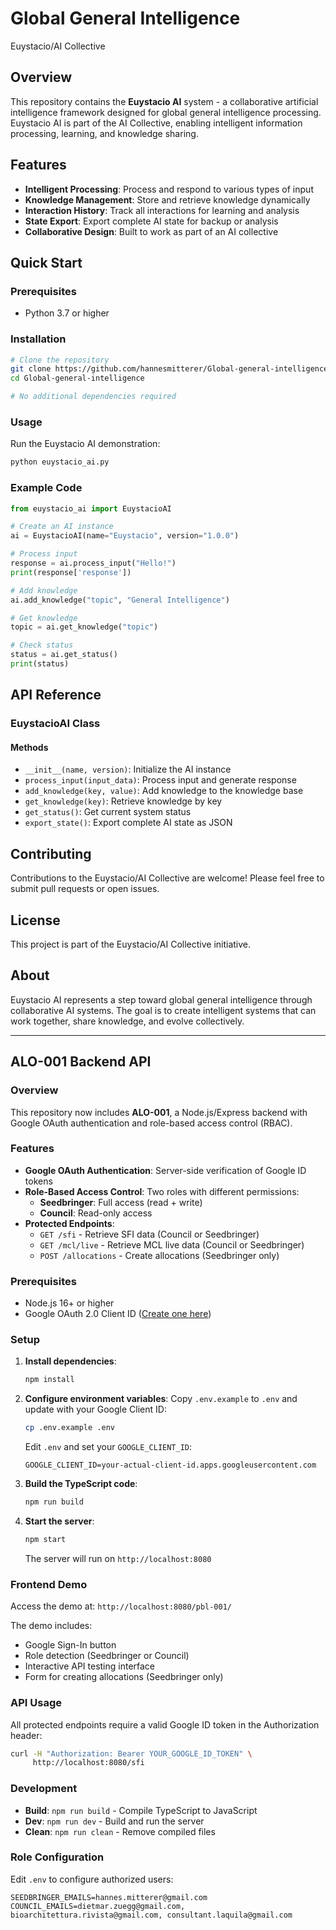 # Global General Intelligence
Euystacio/AI Collective

## Overview

This repository contains the **Euystacio AI** system - a collaborative artificial intelligence framework designed for global general intelligence processing. Euystacio AI is part of the AI Collective, enabling intelligent information processing, learning, and knowledge sharing.

## Features

- **Intelligent Processing**: Process and respond to various types of input
- **Knowledge Management**: Store and retrieve knowledge dynamically
- **Interaction History**: Track all interactions for learning and analysis
- **State Export**: Export complete AI state for backup or analysis
- **Collaborative Design**: Built to work as part of an AI collective

## Quick Start

### Prerequisites

- Python 3.7 or higher

### Installation

```bash
# Clone the repository
git clone https://github.com/hannesmitterer/Global-general-intelligence.git
cd Global-general-intelligence

# No additional dependencies required
```

### Usage

Run the Euystacio AI demonstration:

```bash
python euystacio_ai.py
```

### Example Code

```python
from euystacio_ai import EuystacioAI

# Create an AI instance
ai = EuystacioAI(name="Euystacio", version="1.0.0")

# Process input
response = ai.process_input("Hello!")
print(response['response'])

# Add knowledge
ai.add_knowledge("topic", "General Intelligence")

# Get knowledge
topic = ai.get_knowledge("topic")

# Check status
status = ai.get_status()
print(status)
```

## API Reference

### EuystacioAI Class

#### Methods

- `__init__(name, version)`: Initialize the AI instance
- `process_input(input_data)`: Process input and generate response
- `add_knowledge(key, value)`: Add knowledge to the knowledge base
- `get_knowledge(key)`: Retrieve knowledge by key
- `get_status()`: Get current system status
- `export_state()`: Export complete AI state as JSON

## Contributing

Contributions to the Euystacio/AI Collective are welcome! Please feel free to submit pull requests or open issues.

## License

This project is part of the Euystacio/AI Collective initiative.

## About

Euystacio AI represents a step toward global general intelligence through collaborative AI systems. The goal is to create intelligent systems that can work together, share knowledge, and evolve collectively.

---

## ALO-001 Backend API

### Overview

This repository now includes **ALO-001**, a Node.js/Express backend with Google OAuth authentication and role-based access control (RBAC).

### Features

- **Google OAuth Authentication**: Server-side verification of Google ID tokens
- **Role-Based Access Control**: Two roles with different permissions:
  - **Seedbringer**: Full access (read + write)
  - **Council**: Read-only access
- **Protected Endpoints**:
  - `GET /sfi` - Retrieve SFI data (Council or Seedbringer)
  - `GET /mcl/live` - Retrieve MCL live data (Council or Seedbringer)
  - `POST /allocations` - Create allocations (Seedbringer only)

### Prerequisites

- Node.js 16+ or higher
- Google OAuth 2.0 Client ID ([Create one here](https://console.cloud.google.com/apis/credentials))

### Setup

1. **Install dependencies**:
   ```bash
   npm install
   ```

2. **Configure environment variables**:
   Copy `.env.example` to `.env` and update with your Google Client ID:
   ```bash
   cp .env.example .env
   ```
   
   Edit `.env` and set your `GOOGLE_CLIENT_ID`:
   ```
   GOOGLE_CLIENT_ID=your-actual-client-id.apps.googleusercontent.com
   ```

3. **Build the TypeScript code**:
   ```bash
   npm run build
   ```

4. **Start the server**:
   ```bash
   npm start
   ```
   
   The server will run on `http://localhost:8080`

### Frontend Demo

Access the demo at: `http://localhost:8080/pbl-001/`

The demo includes:
- Google Sign-In button
- Role detection (Seedbringer or Council)
- Interactive API testing interface
- Form for creating allocations (Seedbringer only)

### API Usage

All protected endpoints require a valid Google ID token in the Authorization header:

```bash
curl -H "Authorization: Bearer YOUR_GOOGLE_ID_TOKEN" \
     http://localhost:8080/sfi
```

### Development

- **Build**: `npm run build` - Compile TypeScript to JavaScript
- **Dev**: `npm run dev` - Build and run the server
- **Clean**: `npm run clean` - Remove compiled files

### Role Configuration

Edit `.env` to configure authorized users:

```
SEEDBRINGER_EMAILS=hannes.mitterer@gmail.com
COUNCIL_EMAILS=dietmar.zuegg@gmail.com, bioarchitettura.rivista@gmail.com, consultant.laquila@gmail.com
```
